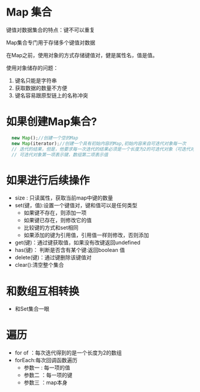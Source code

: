 # Map 集合

键值对数据集合的特点：键不可以重复

Map集合专门用于存储多个键值对数据

在Map之前，使用对象的方式存储键值对，健是属性名，值是值。

使用对象储存的问题：

  1. 键名只能是字符串
  2. 获取数据的数量不方便
  3. 键名容易跟原型链上的名称冲突

# 如果创建Map集合?
```js
  new Map();//创建一个空的Map
  new Map(iterator);//创建一个具有初始内容的Map,初始内容来自可迭代对象每一次
  // 迭代的结果，但是，他要求每一次迭代的结果必须是一个长度为2的可迭代对象（可迭代对象：obj,array），
  // 可迭代对象第一项表示键，数组第二项表示值
```  

# 如果进行后续操作

  - size : 只读属性，获取当前map中键的数量 
  - set(键，值):设置一个键值对，键和值可以是任何类型
    - 如果键不存在，则添加一项
    - 如果键已存在，则修改它的值
    - 比较键的方式和set相同
    - 如果添加的键为引用值，引用值一样则修改，否则添加
  - get(键)：通过键获取值，如果没有改键返回undefined
  - has(键)： 判断是否含有某个键:返回boolean 值
  - delete(键)：通过键删除该键值对
  - clear():清空整个集合

# 和数组互相转换
  - 和Set集合一眼

# 遍历
  - for of ：每次迭代得到的是一个长度为2的数组
  - forEach:每次回调函数遍历
    - 参数一 : 每一项的值
    - 参数二 ：每一项的键
    - 参数三 ：map本身 